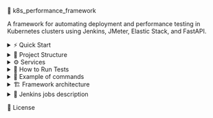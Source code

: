 🚀 k8s_performance_framework

A framework for automating deployment and performance testing in Kubernetes clusters using Jenkins, JMeter, Elastic Stack, and FastAPI.

<details>

<summary>⚡ Quick Start</summary>

### Prerequisites  
- Installed docker
- Kubernetes cluster

### Steps  
1. Clone repository	
```
git clone https://github.com/youketero/k8s_performance_framework.git && cd k8s_performance_framework
```
2. Run deploy_framework_(win or linux).sh file
```
./deploy_framework_win.sh
```
3. Navigate to Jenkins. **http://localhost:30080**  
4. Choose **start_jmeter_test job**. 1 run will always fails. During 2 run with selected parameters   
5. Open in browser Kibana address **http://localhost:32343** with credentials 📊  
user: elastic. Code below hot to get password
```
kubectl get secret elasticsearch-es-elastic-user -n performance -o go-template='{{.data.elastic | base64decode}}'
```
6. Import objects that located in dashboards folder.   
File name is **kibana_objects_jmeter.ndjson**  
Navigate to Stack Management -> Saved objects -> Import  
7. Open imported dashboard and check metrics  

</details>

<details>

<summary> 📂 Project Structure </summary>
  
```
k8s_performance_framework/
│   README.md
│
├───eck
│   │   kustomization.yaml
│   │
│   ├───elasticsearch
│   │       deployment.yaml
│   │       sc.yaml
│   │
│   ├───filebeat
│   │       ds.yaml
│   │       fastapp-logs-pvc.yaml
│   │       jmeter-logs-pvc.yaml
│   │
│   ├───kibana
│   │   │   deployment.yaml
│   │   │
│   │   └───dashboards
│   │           kibana_objects_jmeter.ndjson
│   │
│   ├───logstash
│   │       deployment.yaml
│   │
│   └───metricbeat
│           cr.yaml
│           crb.yaml
│           ds.yaml
│           sa.yaml
│
├───fast_api
│   │   deployment.yaml
│   │   Dockerfile
│   │   kustomization.yaml
│   │   requirements.txt
│   │   svc.yaml
│   │
│   └───app
│           main.py
│
├───img
│       arhitecture_scheme.svg
│
├───jenkins
│   │   crb.yaml
│   │   deployment.yaml
│   │   Dockerfile
│   │   jenkins_casc.yaml
│   │   kustomization.yaml
│   │   plugins.txt
│   │   pvc.yaml
│   │   sa.yaml
│   │   svc.yaml
│   │
│   └───jobs
│           deploy_eck.Jenkinsfile
│           deploy_jmeter_cluster.Jenkinsfile
│           deploy_stop_fastapp.Jenkinsfile
│           start_jmeter_test.Jenkinsfile
│           stop_eck.Jenkinsfile
│           stop_jmeter_cluster.Jenkinsfile
│           stop_jmeter_test.Jenkinsfile
│
├───jmeter
│   │   Dockerfile
│   │   kustomization.yaml
│   │   master.yaml
│   │   slave.yaml
│   │   slave_svc.yaml
│   │
│   └───scripts
│       │   Fastapp.jmx
│       │   Google_basic.jmx
│       │
│       └───data
│               data.csv
│               data_nosplit.csv
│
├───namespaces
│       performance_ns.yaml
│
└───scripts
        deploy_eck.sh
        deploy_fastapp.sh
        deploy_framework_linux.sh
        deploy_framework_win.sh
        deploy_jenkins.sh
        deploy_jmeter.sh
        stop_eck.sh
        stop_fastapp.sh
        stop_jenkins.sh
        stop_jmeter.sh
```

</details>

<details>

<summary>⚙️ Services</summary>
  
| Service       | Link                    | Description                                                                   |   
| :------------ | :--------------------   | :---------------------------------------------------------------------------  | 
| Jenkins       | http://localhost:30080  | Service for automation of cluster process and test runs                       |
| Kibana        | http://localhost:32343  | Service for monitoring cluster metrics and test results                       |
| Fastapp       | http://localhost:30000  | Testing wrote using FastAPI service for load tests                            |
|               | Internal links          |                                                                               |
| ECK operator  | -                       | The ECK is a k8s operator for automating processes in k8s                     |
| Elasticserch  | http://localhost:9200   | Distributed search and analytics engine                                       |
| Logstash      | http://localhost:5044   | Service that ingests data, processes it, and ships it for storage or analysis |
| Filebeat      | -                       | Service that monitors log files or directories and forwards them              |
| Metricbeat    | -                       | Service that collects metrics like CPU, memory, disk usage etc.               |
| Jmeter master | -                       | Controller node for distributed orchestratation of JMeter test execution      |
| Jmeter slave  | -                       | Distributed Worker node  that receives instructions from the master node      |

</details>

<details>

<summary>🏃 How to Run Tests</summary>

</details>

<details>  
<summary>📝 Example of commands</summary>
   
Deploy service  

```
#Deploy ECK operator  
kubectl create -f https://download.elastic.co/downloads/eck/3.1.0/crds.yaml  
kubectl apply -f https://download.elastic.co/downloads/eck/3.1.0/operator.yaml  
# Deploy elasticsearch service  
kubectl apply -f elasticsearch.yaml  
# Other options: kibana, logstash, filebeat, metribeat, fastapp, jmeter_s, jmeter_m, jenkins  
``` 

Stop service  

```
#Stop ECK operator  
kubectl delete -f https://download.elastic.co/downloads/eck/3.1.0/operator.yaml  
kubectl delete -f https://download.elastic.co/downloads/eck/3.1.0/crds.yaml  
kubectl delete ns elastic-system  
kubectl delete crd elasticsearches.elasticsearch.k8s.elastic.co  
kubectl delete crd kibanas.kibana.k8s.elastic.co  
kubectl delete crd beats.beat.k8s.elastic.co  
kubectl delete crd agents.agent.k8s.elastic.co  
kubectl delete crd enterprisesearches.enterprisesearch.k8s.elastic.co  
kubectl delete crd stackconfigpolicies.stackconfigpolicy.k8s.elastic.co  
# Stop elasticsearch service  
kubectl delete -f elasticsearch.yaml  
# Other options: kibana, logstash, filebeat, metribeat, fastapp, jmeter_s, jmeter_m, jenkins  
``` 

Get Elasticsearh password(for kibana service)  

```
kubectl get secret elasticsearch-es-elastic-user -n performance -o go-template='{{.data.elastic | base64decode}}'
```

Run sh script  

```
# Run deploy script on win using powershell  
./deploy_framework_win.sh
# Run deploy script on linux  
deploy_framework_linux.sh
```

How to build own docker image for jenkins  

```
docker build -t jenkins_test:latest ./jenkins
docker tag jenkins_test:latest <your_docker_user>/jenkins-agent:k8s
docker push <your_docker_user>/jenkins-agent:k8s
```

How to build own docker image for jmeter  

```
docker build -t jmeter:latest ./jmeter
docker tag jenkins_test:latest <your_docker_user>/jmeter:k8s
docker push <your_docker_user>/jmeter:k8s
```

</details>

<details>  

<summary> 🏗️ Framework architecture</summary>  

![alt-текст](https://github.com/youketero/k8s_performance_framework/blob/main/img/arhitecture_scheme.svg "Arhitecture scheme")

</details>  

<details>  

<summary> 🤖 Jenkins jobs description </summary>
   
| Name | Description | Parameters | Parameters type | Parameters description | Parameters defaults | Stages | Stages description |
| :--- | :---------- | :--------  | :-------------  |:---------------------  |:------------------  |:-----  |:------------------ |
| deploy_eck |	Job for deploying elk stack(elasticsearch, kibana, logstash, filebeat) | NAMESPACE | String | namespace where will be added new nodes | performance | Declarative: Checkout SCM | Checkout repository where located Jenkinsfiles |
| | | | | | | Check kubectl | Check that k8s exists |
| | | | | | | Checkout git  | Download needed repository |
| | | | | | | Recreate namespace  | Recreating namespace is not exists |
| | | | | | | Cleanup old ECK operator | Deleting ECK operator and elk stack if exists |
| | | | | | | Deploying ECK orkestrator  | Deploying ECK orkestrator |
| deploy_jmeter_cluster | Job for deploying jmeter cluster(master and slave nodes) | NAMESPACE | String | namespace where will be added new nodes | performance | Declarative: Checkout SCM | Checkout repository where located Jenkinsfiles |
| | | SLAVESNUM | String | number of slavees that will be deployed | 3 | Checkout git | Download needed repository|
| | | | | | | Check replica number | Checking that replica numbers is not higher that 10(default value. Added to prevent too large values) |
| | | | | | | Recreating jmeter deployment | Creating jmeter cluster with master and needed nodes |
| deploy_stop_fastapp | Job for deploying and stoping fastapi app | NAMESPACE | String | namespace where will be added new nodes | performance | Declarative: Checkout SCM | Checkout repository where located Jenkinsfiles |
| | | ACTION | Boolean | deploy or delete fastapi application | apply(delete) | Checkout git | Download needed repository |
| | | | | | | Deploy/stop fastapp | Deploying or stopping fastapi application |
| start_jmeter_test | Job for starting jmeter test | NAMESPACE | String | namespace where will be added new nodes | performance | Declarative: Checkout SCM | Checkout repository where located Jenkinsfiles | 
| | | JMX_FILE | String | Select .jmx file that need to be executed. Example path: \jmeter\scripts | Google_basic.jmx | Download Git Repository | Downloading needed repository where located .jmx file and data files(if exists). Also if data folder not empty will be added data files. Files without _nosplit in naming will be splitted through slave nodes equally |
| | | THREADS | String | Select number of virtual threads. Selected number will be PER SLAVE node | 10 | Start jmeter test | Starting jmeter test with selected parameters |
| | | RAMP_UP |	String | RAMP_UP | 10 | Cleanup | Clean workspace folder on Jenkins pod |
| | | DURATION | String | Fill test duration in sec | 10 | | |
| | | CUSTOM_PARAMETERS | String | Add custom parameter in format param:value separated by comma | TEST_DELAY:10 | | |		
| stop_eck | Job that stopping elk stack | NAMESPACE | String | namespace where will be added new nodes | performance | Declarative: Checkout SCM | Checkout repository where located Jenkinsfiles | 
| | | | | | | Checkout git | Download needed repository |
| | | | | | | Cleanup | Clean workspace folder on Jenkins pod |       	
| stop_jmeter_cluster | Job for stopping jmeter cluster | NAMESPACE | String | namespace where will be added new nodes | performance | Declarative: Checkout SCM | Checkout repository where located Jenkinsfiles |
| | | | | | | Download git repository | Download needed repository |
| | | | | | | Stoping jmeter nodes | Stopping master and slaves nodes |     
| stop_jmeter_test | Job for stopping jmeter test | NAMESPACE | String | namespace where will be added new nodes | performance | Declarative: Checkout SCM | Checkout repository where located Jenkinsfiles |
| | | | | | | Stop Jmeter test | Stop jmeter test |  
  
</details>  
  
📄 License